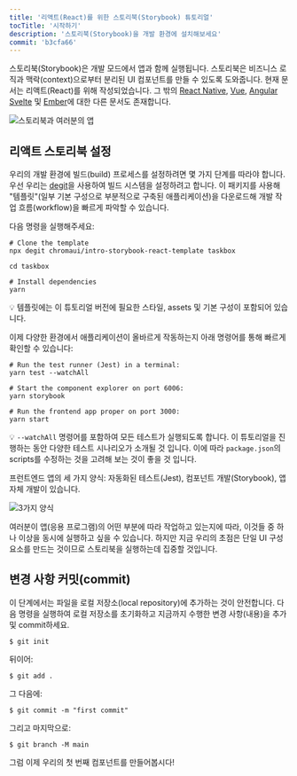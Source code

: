 ```yaml
---
title: '리액트(React)를 위한 스토리북(Storybook) 튜토리얼'
tocTitle: '시작하기'
description: '스토리북(Storybook)을 개발 환경에 설치해보세요'
commit: 'b3cfa66'
---
```


스토리북(Storybook)은 개발 모드에서 앱과 함께 실행됩니다. 스토리북은 비즈니스 로직과 맥락(context)으로부터 분리된 UI 컴포넌트를 만들 수 있도록 도와줍니다. 현재 문서는 리액트(React)를 위해 작성되었습니다. 그 밖의 [React Native](/intro-to-storybook/react-native/en/get-started), [Vue](/intro-to-storybook/vue/en/get-started), [Angular](/intro-to-storybook/angular/en/get-started) [Svelte](/intro-to-storybook/svelte/en/get-started) 및 [Ember](/intro-to-storybook/ember/en/get-started)에 대한 다른 문서도 존재합니다.

![스토리북과 여러분의 앱](/intro-to-storybook/storybook-relationship.jpg)

## 리액트 스토리북 설정

우리의 개발 환경에 빌드(build) 프로세스를 설정하려면 몇 가지 단계를 따라야 합니다. 우선 우리는 [degit](https://github.com/Rich-Harris/degit)을 사용하여 빌드 시스템을 설정하려고 합니다. 이 패키지를 사용해 "템플릿"(일부 기본 구성으로 부분적으로 구축된 애플리케이션)을 다운로드해 개발 작업 흐름(workflow)을 빠르게 파악할 수 있습니다.

다음 명령을 실행해주세요:

```shell:clipboard=false
# Clone the template
npx degit chromaui/intro-storybook-react-template taskbox

cd taskbox

# Install dependencies
yarn
```

<div class="aside">
💡 템플릿에는 이 튜토리얼 버전에 필요한 스타일, assets 및 기본 구성이 포함되어 있습니다.
</div>

이제 다양한 환경에서 애플리케이션이 올바르게 작동하는지 아래 명령어를 통해 빠르게 확인할 수 있습니다:

```shell:clipboard=false
# Run the test runner (Jest) in a terminal:
yarn test --watchAll

# Start the component explorer on port 6006:
yarn storybook

# Run the frontend app proper on port 3000:
yarn start
```

<div class="aside"> 
💡 <code>--watchAll</code> 명령어를 포함하여 모든 테스트가 실행되도록 합니다. 이 튜토리얼을 진행하는 동안 다양한 테스트 시나리오가 소개될 것 입니다. 이에 따라 <code>package.json</code>의 scripts를 수정하는 것을 고려해 보는 것이 좋을 것 입니다.
</div>

프런트엔드 앱의 세 가지 양식: 자동화된 테스트(Jest), 컴포넌트 개발(Storybook), 앱 자체 개발이 있습니다.

![3가지 양식](https://storybook.js.org/tutorials/intro-to-storybook/app-three-modalities.png)

여러분이 앱(응용 프로그램)의 어떤 부분에 따라 작업하고 있는지에 따라, 이것들 중 하나 이상을 동시에 실행하고 싶을 수 있습니다. 하지만 지금 우리의 초점은 단일 UI 구성 요소를 만드는 것이므로 스토리북을 실행하는데 집중할 것입니다.

## 변경 사항 커밋(commit)

이 단계에서는 파일을 로컬 저장소(local repository)에 추가하는 것이 안전합니다. 다음 명령을 실행하여 로컬 저장소를 초기화하고 지금까지 수행한 변경 사항(내용)을 추가 및 commit하세요.

```shell
$ git init
```

뒤이어:

```shell
$ git add .
```

그 다음에:

```shell
$ git commit -m "first commit"
```

그리고 마지막으로:

```shell
$ git branch -M main
```

그럼 이제 우리의 첫 번째 컴포넌트를 만들어봅시다!
